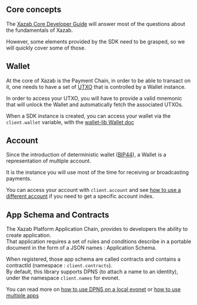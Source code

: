 ## Core concepts

The [Xazab Core Developer Guide](https://xazabcore.readme.io/docs/core-guide-introduction) will answer most of the questions about the fundamentals of Xazab.   

However, some elements provided by the SDK need to be grasped, so we will quickly cover some of those.

## Wallet

At the core of Xazab is the Payment Chain, in order to be able to transact on it, one needs to have a set of [UTXO](https://xazabcore.readme.io/docs/core-guide-block-chain-transaction-data) that is controlled by a Wallet instance.  

In order to access your UTXO, you will have to provide a valid mnemonic that will unlock the Wallet and automatically fetch the associated UTXOs.

When a SDK instance is created, you can access your wallet via the `client.wallet` variable, with the [wallet-lib Wallet doc](https://xazab.github.io/wallet-lib/#/usage/wallet)

## Account

Since the introduction of deterministic wallet ([BIP44](https://github.com/bitcoin/bips/blob/master/bip-0044.mediawiki)), a Wallet is a representation of multiple account. 

It is the instance you will use most of the time for receiving or broadcasting payments. 

You can access your account with `client.account` and see [how to use a different account](/examples/use-different-account) if you need to get a specific account index.

## App Schema and Contracts

The Xazab Platform Application Chain, provides to developers the ability to create application.   
That application requires a set of rules and conditions describe in a portable document in the form of a JSON names : Application Schema.

When registered, those app schema are called contracts and contains a contractId (namespace : `client.contracts`).  
By default, this library supports DPNS (to attach a name to an identity), under the namespace `client.names` for evonet.  

You can read more on [how to use DPNS on a local evonet](/examples/use-local-evonet.md) or [how to use multiple apps](/getting-started/multiple-apps.md)
